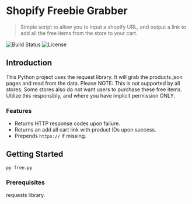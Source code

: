 # Shopify Freebie Grabber

> Simple script to allow you to input a shopify URL, and output a link to add all the free items from the store to your cart.

![Build Status](https://img.shields.io/badge/build-passing-brightgreen.svg) ![License](https://img.shields.io/badge/license-MIT-blue.svg)

## Introduction

This Python project uses the request library. It will grab the products.json pages and read from the data.
Please NOTE: This is not supported by all stores. Some stores also do not want users to purchase these free items. Utilize this responsibly, and where you have implicit permission ONLY.

### Features

- Returns HTTP response codes upon failure.
- Returns an add all cart link with product IDs upon success.
- Prepends `https://` if missing.

## Getting Started

`py free.py`

### Prerequisites

requests library.

